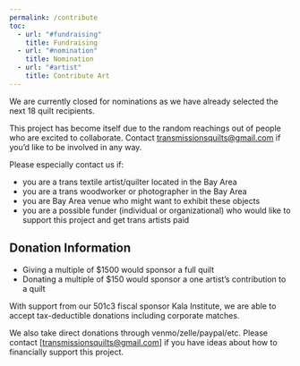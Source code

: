 ```yaml
---
permalink: /contribute
toc:
  - url: "#fundraising"
    title: Fundraising
  - url: "#nomination"
    title: Nomination
  - url: "#artist"
    title: Contribute Art
---
```


We are currently closed for nominations as we have already
selected the next 18 quilt recipients.

This project has become itself due to the random reachings out
of people who are excited to collaborate. Contact
transmissionsquilts@gmail.com if you’d like to be involved in
any way.

Please especially contact us if:

- you are a trans textile artist/quilter located in the Bay Area
- you are a trans woodworker or photographer in the Bay Area
- you are Bay Area venue who might want to exhibit these objects
- you are a possible funder (individual or organizational) who
would like to support this project and get trans artists paid

## Donation Information

* Giving a multiple of $1500 would sponsor a full quilt
* Donating a multiple of $150 would sponsor a one artist’s
contribution to a quilt

With support from our 501c3 fiscal sponsor Kala Institute, we are
able to accept tax-deductible donations including corporate
matches.

We also take direct donations through venmo/zelle/paypal/etc.
Please contact [transmissionsquilts@gmail.com] if you have ideas
about how to financially support this project.
